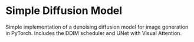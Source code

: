 # Simple Diffusion Model

Simple implementation of a denoising diffusion model for image generation in
PyTorch. Includes the DDIM scheduler and UNet with Visual Attention.
